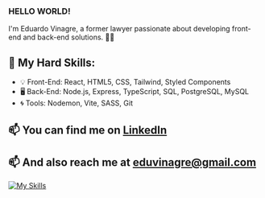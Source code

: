 ### HELLO WORLD!


I'm Eduardo Vinagre, a former lawyer passionate about developing front-end and back-end solutions. 👨‍💻

## 🚀 My Hard Skills:
- 💡 Front-End: React, HTML5, CSS, Tailwind, Styled Components
- 🖥️ Back-End: Node.js, Express, TypeScript, SQL, PostgreSQL, MySQL
- 🌀 Tools: Nodemon, Vite, SASS, Git

## 📫 You can find me on [LinkedIn](https://www.linkedin.com/in/yourprofile)

## 📫 And also reach me at [eduvinagre@gmail.com](mailto:eduvinagre@gmail.com)


[![My Skills](https://skillicons.dev/icons?i=js,nodejs,ts,react,express,tailwind,mysql,postgres,styledcomponents,bootstrap,css,html,git&theme=light)](https://skillicons.dev)
